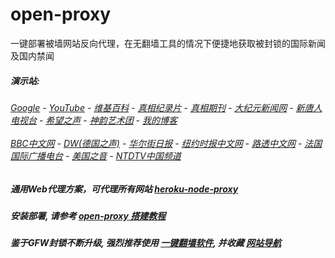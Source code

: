 # open-proxy
一键部署被墙网站反向代理，在无翻墙工具的情况下便捷地获取被封锁的国际新闻及国内禁闻

#####  演示站:
######  [Google](http://140.82.48.135:8888/search?q=425事件) - [YouTube](http://140.82.48.135:8700/results?search_query=425事件) - [维基百科](http://140.82.48.135:8100/wiki/喬高-麥塔斯調查報告) - [真相纪录片](http://140.82.48.135:10080/videos) - [真相期刊](http://140.82.48.135:8300/display.aspx?category_id=3&zhuanti_id=2) - [大纪元新闻网](http://140.82.48.135:10080) - [新唐人电视台](http://140.82.48.135:8000) - [希望之声](http://140.82.48.135:8200) - [神韵艺术团](http://140.82.48.135:8000/xtr/gb/prog673.html) - [我的博客](http://140.82.48.135:10000/)<br/> <br/> [BBC中文网](http://140.82.48.135:9100/zhongwen) - [DW(德国之声)](http://140.82.48.135:9200/zh/在线报导/s-9058?&zhongwen=simp) - [华尔街日报](http://140.82.48.135:9300) - [纽约时报中文网](http://140.82.48.135:9400) - [路透中文网](http://140.82.48.135:9500/) - [法国国际广播电台](http://140.82.48.135:9600/) - [美国之音](http://140.82.48.135:9700/) - [NTDTV中国频道](http://140.82.48.135:10080/videos/tv.html)

##### 通用Web代理方案，可代理所有网站 [heroku-node-proxy](https://github.com/gfw-breaker/heroku-node-proxy#--end--) 

##### 安装部署, 请参考 [open-proxy 搭建教程](https://github.com/gfw-breaker/open-proxy/wiki#open-proxy-%E6%90%AD%E5%BB%BA%E6%95%99%E7%A8%8B)

##### 鉴于GFW封锁不断升级, 强烈推荐使用 [一键翻墙软件](http://140.82.48.135:10000/fgate/), 并收藏 [网站导航](https://github.com/gfw-breaker/open-proxy/blob/master/README.md)


